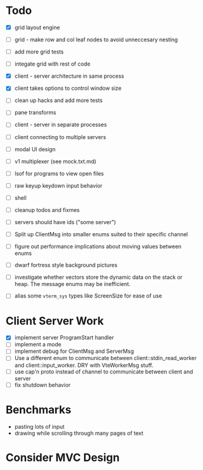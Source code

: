 Todo
====

* [x] grid layout engine
* [ ] grid - make row and col leaf nodes to avoid unneccesary nesting
* [ ] add more grid tests
* [ ] integate grid with rest of code

* [x] client - server architecture in same process
* [x] client takes options to control window size
* [ ] clean up hacks and add more tests
* [ ] pane transforms
* [ ] client - server in separate processes
* [ ] client connecting to multiple servers
* [ ] modal UI design
* [ ] v1 multiplexer (see mock.txt.md)
* [ ] lsof for programs to view open files
* [ ] raw keyup keydown input behavior
* [ ] shell
* [ ] cleanup todos and fixmes
* [ ] servers should have ids ("some server")
* [ ] Split up ClientMsg into smaller enums suited to their specific
  channel
* [ ] figure out performance implications about moving values between enums
* [ ] dwarf fortress style background pictures
* [ ] investigate whether vectors store the dynamic data on the stack or
  heap. The message enums may be inefficient.
* [ ] alias some `vterm_sys` types like ScreenSize for ease of use

Client Server Work
==================

* [x] implement server ProgramStart handler
* [ ] implement a mode
* [ ] implement debug for ClientMsg and ServerMsg
* [ ] Use a different enum to communicate between
  client::stdin\_read\_worker and client::input\_worker. DRY with
  VteWorkerMsg stuff.
* [ ] use cap'n proto instead of channel to communicate between client
      and server
* [ ] fix shutdown behavior

Benchmarks
==========

* pasting lots of input
* drawing while scrolling through many pages of text

Consider MVC Design
===================
